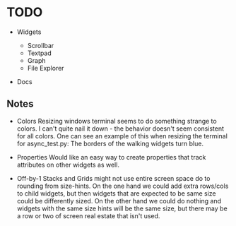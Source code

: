 TODO
====
* Widgets
    * Scrollbar
    * Textpad
    * Graph
    * File Explorer

* Docs

Notes
-----
* Colors
    Resizing windows terminal seems to do something strange to colors.  I can't quite nail it down - the behavior doesn't seem consistent for all colors.
    One can see an example of this when resizing the terminal for async_test.py:  The borders of the walking widgets turn blue.

* Properties
    Would like an easy way to create properties that track attributes on other widgets as well.

* Off-by-1
    Stacks and Grids might not use entire screen space do to rounding from size-hints.  On the one hand we could add extra rows/cols to child widgets, but then
    widgets that are expected to be same size could be differently sized.  On the other hand we could do nothing and widgets with the same size hints will be the same size, but there may be a row or two of screen real estate that isn't used.